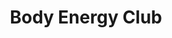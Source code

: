 ---
title: "Body Energy Club"
url: /vancouver/body-energy-club-davie-street/
shop: Nahrungsergänzung
---